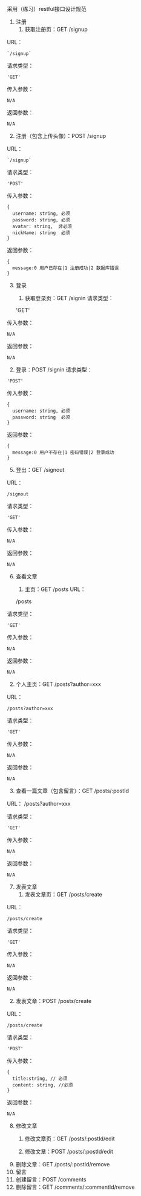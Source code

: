 采用（练习）restful接口设计规范

1. 注册
   1. 获取注册页：GET /signup

URL：

    `/signup`

请求类型：

    'GET'

传入参数：

    N/A

返回参数：

    N/A

   2. 注册（包含上传头像）：POST /signup

URL：

    `/signup`

请求类型：

    'POST'

传入参数：

    {
      username: string, 必须
      password: string, 必须
      avatar: string,  非必须
      nickName: string  必须
    }

返回参数：

    {
      message:0 用户已存在|1 注册成功|2 数据库错误
    }



3. 登录
   1. 获取登录页：GET /signin
请求类型：

    'GET'

传入参数：

    N/A

返回参数：

    N/A

   2. 登录：POST /signin
请求类型：

    'POST'

传入参数：

    {
      username: string, 必须
      password: string  必须
    }

返回参数：

    {
      message:0 用户不存在|1 密码错误|2 登录成功
    }

5. 登出：GET /signout

URL：

    /signout

请求类型：

    'GET'

传入参数：

    N/A

返回参数：

    N/A

6. 查看文章
   1. 主页：GET /posts
URL：

    /posts

请求类型：

    'GET'

传入参数：

    N/A

返回参数：

    N/A


   2. 个人主页：GET /posts?author=xxx

URL：

    /posts?author=xxx

请求类型：

    'GET'

传入参数：

    N/A

返回参数：

    N/A


   3. 查看一篇文章（包含留言）：GET /posts/:postId

URL：
    /posts?author=xxx

请求类型：

    'GET'

传入参数：

    N/A

返回参数：

    N/A

7. 发表文章
   1. 发表文章页：GET /posts/create


URL：

    /posts/create

请求类型：

    'GET'

传入参数：

    N/A

返回参数：

    N/A


   2. 发表文章：POST /posts/create

URL：

    /posts/create

请求类型：

    'POST'

传入参数：

    {
      title:string, // 必须
      content: string, //必须
    }

返回参数：

    N/A

8. 修改文章
   1. 修改文章页：GET /posts/:postId/edit


   2. 修改文章：POST /posts/:postId/edit
9. 删除文章：GET /posts/:postId/remove
10. 留言
   1. 创建留言：POST /comments
   2. 删除留言：GET /comments/:commentId/remove
